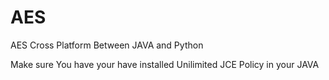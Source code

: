 # AES
AES Cross Platform Between JAVA and Python

Make sure You have your have installed Unilimited JCE Policy in your JAVA
